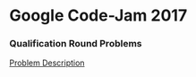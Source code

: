 # Google Code-Jam 2017

### Qualification Round Problems

[Problem Description](https://code.google.com/codejam/contest/3264486/dashboard#s=p0)
